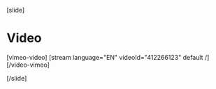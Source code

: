 [slide]
# Video

[vimeo-video]
[stream language="EN" videoId="412266123" default /]
[/video-vimeo]

[/slide]
